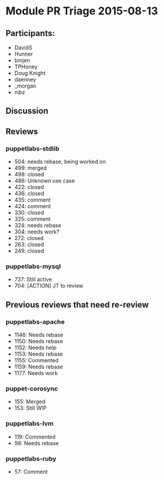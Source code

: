 # Module PR Triage 2015-08-13

## Participants:
* DavidS
* Hunner
* bmjen
* TPHoney
* Doug Knight
* daenney
* _morgan
* nibz

## Discussion

## Reviews
### puppetlabs-stdlib
* 504: needs rebase, being worked on
* 499: merged
* 498: closed
* 486: Unknown use case
* 422: closed
* 436: closed
* 435: comment
* 424: comment
* 330: closed
* 325: comment
* 324: needs rebase
* 304: needs work?
* 272: closed
* 263: closed
* 249: closed

### puppetlabs-mysql
* 737: Still active
* 704: [ACTION] JT to review

## Previous reviews that need re-review
### puppetlabs-apache
* 1146: Needs rebase
* 1150: Needs rebase
* 1152: Needs help
* 1153: Needs rebase
* 1155: Commented
* 1159: Needs rebase
* 1177: Needs work

### puppet-corosync
* 155: Merged
* 153: Still WIP

### puppetlabs-lvm
* 119: Commented
* 98: Needs rebase

### puppetlabs-ruby
* 57: Comment

